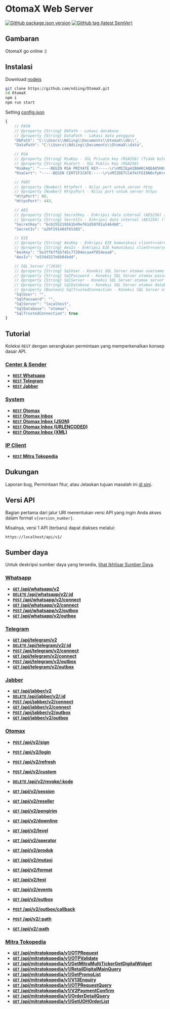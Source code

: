 # OtomaX Web Server

[![GitHub package.json version](https://img.shields.io/github/package-json/v/ndiing/otomax)](https://github.com/ndiing/OtomaX/releases)
[![GitHub tag (latest SemVer)](https://img.shields.io/github/v/tag/ndiing/otomax)](https://github.com/ndiing/OtomaX/releases)

## Gambaran

OtomaX go online :)

## Instalasi

Download [nodejs](https://nodejs.org/en/download/)

```bash
git clone https://github.com/ndiing/OtomaX.git
cd OtomaX
npm i
npm run start
```

Setting [config.json]()

```js
{
    // PATH
    // @property {String} DbPath - Lokasi database
    // @property {String} DataPath - Lokasi data pengguna
    "DbPath": "C:\\Users\\Ndiing\\Documents\\OtomaX\\db\\",
    "DataPath": "C:\\Users\\Ndiing\\Documents\\OtomaX\\data",

    // RSA
    // @property {String} RsaKey - SSL Private key (RSA256) (Tidak boleh dibagikan.)
    // @property {String} RsaCert - SSL Public Key (RSA256)
    "RsaKey": "-----BEGIN RSA PRIVATE KEY-----\r\nMIIEpAIBAAKCAQEA85H0st4fHtcYUmWwsnjQCvb4ZIMDmp7i05JkXaO6xRhJsopi\r\nWyqkc72aGpnLTcwI2ZQyraidrIcRDoZmO6TCLj3q3XiZQOu/8Ww8ZJ6bodnZIbAm\r\noDoBjAEV2iv1yz/ugdKI416ww4OxwHpdjTWjNPEY2ON8MrAJbRTQM8SBOd/LWo5R\r\nJNV6nva+lETRTLauNV2dE7fv4+aarz80AxUJ+miYRbdFHvax2TI4qK6LqANmTpHn\r\ntfuUPKZLjyg7PXyhlR6dtdmb3ny0tAeEvqSX05VUO+gh5b8Tgn3U6xX0RLfsrpk4\r\n+eWYqglRXd5tabCZqG84kT1xziOOcG0EBR5kYwIDAQABAoIBAA3DJndg05NThf1J\r\n36UF7INiFwDe4jo/VgOsVt1vneL7D1b2OL5791TO1sFABVu89pcMp5xmVZpk+1K9\r\nx1MBaTNhrj6bTNV9PJgwjG0HBTYs7/bWVChjfqjhetGcAERetWRCeBeYxxYU/9sn\r\nTtfmuvUH1maS2/alObMfJPB33vFdFo/YxAdOvBI46TR9d3QdKep95dTLFb2RtgIj\r\nw7q9FKb52oZ6mgYBqEqg+yQI2ps7EsmdWGobp33nIaKHIEMebbWEVrHtqg6+J03X\r\nOmsqrTjAdHULJDEc4vdPkBSrXFz1mbszQCTvaXx1r7nQ9J8IRMvQEe3xlhCldacx\r\nslPI+akCgYEA/vtzC8UNqn8Cvv6AosP5vma86DeAYHXSpADoHCZNVQoOvYlUGIaZ\r\nhPn8qbewmNGoTHj0kt1wQcmSkxd8uhHA9dsITh+pyocPUcYSiQSawJ4JvInbP0Ds\r\n1JHp2NPBgWJe7y8FYBHlMhSZnaJBv9nZfbIWAsShyJzJFQTzXN/V7UUCgYEA9IrY\r\nW9ZcNzSOV9cerlI37Cq52T7gNU3mXWxVcWyXFEUBDYaX0aSfYlx1qSRKBRUmoKpl\r\nrV/DjhKpkGTQKN7ykwzWElD1rYCdtQ9hb22jxfcj8pI1LHXf3BDToRiLMzC/QnAX\r\nzHMPGNFc4pIEEibD+KEvimrRciWQhAVpGBNtAYcCgYAaHDeYsfIHToBCfJ9Bi53s\r\nYGrhwKU1u3r5blpWX5m1ppUB1ak15bqcwlicLII58+YvBofM7j4Ljo+i3lnYV+8R\r\nff9ouJdTdOcdsZG+VClgpg5LLzazUHuv/M0cdfqvvBoKlh8PymVU7oUYfkALXEyI\r\nMY9Nc0M53sw8icg973HhnQKBgQDpknjHdz7LR/qxsfpPHJ7nh4POGf1DTK29DA2s\r\nccD4DlTMG4OFLU1DQPbtYIkGw8YKbdcCO1boq7CkB3a/ovtlMzyBcCzI1PFNkGxL\r\nZxinrL/8IGSDm+7/Hl9VHsFOWsBD8Bb7I+cGmGq0yizzPW2vXB2xgweclH6taxGP\r\nenaCnwKBgQCC/jZ4YkZ5QZJvFg7G5LXIzqpFGLOkgPwLeNwi3F+S9Eg1HpxIoo+r\r\nGZEipOFLAS9oD6eC2VgYKwW3/KREUzBjtaLoYAxgBnArvPnMtpm9MoGznkb0rSJH\r\nxkJU+f5z4uDmhXynaKJqMNgTG4kINv4JoAwV7FFy2DIQmIVh3BgWpg==\r\n-----END RSA PRIVATE KEY-----\r\n",
    "RsaCert": "-----BEGIN CERTIFICATE-----\r\nMIIDETCCAfkCFGI8N0cFpKrexVykZRbYn/EObEX2MA0GCSqGSIb3DQEBCwUAMEUx\r\nCzAJBgNVBAYTAkFVMRMwEQYDVQQIDApTb21lLVN0YXRlMSEwHwYDVQQKDBhJbnRl\r\ncm5ldCBXaWRnaXRzIFB0eSBMdGQwHhcNMjEwOTI3MTA0NjAyWhcNNDkwMjExMTA0\r\nNjAyWjBFMQswCQYDVQQGEwJBVTETMBEGA1UECAwKU29tZS1TdGF0ZTEhMB8GA1UE\r\nCgwYSW50ZXJuZXQgV2lkZ2l0cyBQdHkgTHRkMIIBIjANBgkqhkiG9w0BAQEFAAOC\r\nAQ8AMIIBCgKCAQEA85H0st4fHtcYUmWwsnjQCvb4ZIMDmp7i05JkXaO6xRhJsopi\r\nWyqkc72aGpnLTcwI2ZQyraidrIcRDoZmO6TCLj3q3XiZQOu/8Ww8ZJ6bodnZIbAm\r\noDoBjAEV2iv1yz/ugdKI416ww4OxwHpdjTWjNPEY2ON8MrAJbRTQM8SBOd/LWo5R\r\nJNV6nva+lETRTLauNV2dE7fv4+aarz80AxUJ+miYRbdFHvax2TI4qK6LqANmTpHn\r\ntfuUPKZLjyg7PXyhlR6dtdmb3ny0tAeEvqSX05VUO+gh5b8Tgn3U6xX0RLfsrpk4\r\n+eWYqglRXd5tabCZqG84kT1xziOOcG0EBR5kYwIDAQABMA0GCSqGSIb3DQEBCwUA\r\nA4IBAQB2+EFc6dsb7EplEtBTpf5e/aIgoVrhFrmeyehSHxatj7qwWbPa/m5tNvXC\r\nL07IT4P6LpYojkyQTF/Wm+twg0DW3I3KRxLe6leJEq7nE2o0eLHINP29qN0gQfvG\r\ntMuYvB/6cYQMkP/uO1/pJX08/3fmj8bRKNeLHrAXnsaMx7bir2l7bFvShVsqYlE5\r\nGxic6MWTTuFKsqzwYqOZf2ohOJHkU2oWB1F7eedgmgwQoW/Klq7JfxR3MSnFmdYe\r\nmg+k1x5ex1fESChFvKE1YqOJsupDO9dBtD66OscasLXwkTkxTzzp7jXp3oSZm91Z\r\nOPWkY/ZBV6CuBtm49/sI1WUP1gMw\r\n-----END CERTIFICATE-----\r\n",

    // PORT
    // @property {Number} HttpPort - Nilai port untuk server http
    // @property {Number} HttpsPort - Nilai port untuk server https
    "HttpPort": 80,
    "HttpsPort": 443,

    // AES
    // @property {String} SecretKey - Enkripsi data internal (AES256) (Tidak boleh dibagikan.)
    // @property {String} SecretIv - Enkripsi data internal (AES256) (Tidak boleh dibagikan.)
    "SecretKey": "bcb155219561b49ef61d50f01a5464b0",
    "SecretIv": "a29f19148df65303",

    // E2E
    // @property {String} AesKey - Enkripsi E2E komunikasi client<>server (AES256)
    // @property {String} AesIv - Enkripsi E2E komunikasi client<>server (AES256)
    "AesKey": "5e3ffbffb5745c77204ecaa4f054eaa0",
    "AesIv": "e534d327e6b84bdd",

    // SQL Server (^2016)
    // @property {String} SqlUser - Koneksi SQL Server otomax username
    // @property {String} SqlPassword - Koneksi SQL Server otomax password
    // @property {String} SqlServer - Koneksi SQL Server otomax server
    // @property {String} SqlDatabase - Koneksi SQL Server otomax database
    // @property {Boolean} SqlTrustedConnection - Koneksi SQL Server otomax trusted connection
    "SqlUser": "",
    "SqlPassword": "",
    "SqlServer": "localhost",
    "SqlDatabase": "otomax",
    "SqlTrustedConnection": true
}

```

## Tutorial

Koleksi `REST` dengan serangkaian permintaan yang memperkenalkan konsep dasar API.

### [Center & Sender]()

-   **[<code>REST</code> Whatsapp](https://raw.githubusercontent.com/ndiing/OtomaX/main/test/whatsapp.rest)**
-   **[<code>REST</code> Telegram](https://raw.githubusercontent.com/ndiing/OtomaX/main/test/telegram.rest)**
-   **[<code>REST</code> Jabber](https://raw.githubusercontent.com/ndiing/OtomaX/main/test/jabber.rest)**

### [System]()

-   **[<code>REST</code> Otomax](https://raw.githubusercontent.com/ndiing/OtomaX/main/test/otomax.rest)**
-   **[<code>REST</code> Otomax Inbox ](https://raw.githubusercontent.com/ndiing/OtomaX/main/test/otomax-request.rest)**
-   **[<code>REST</code> Otomax Inbox (JSON)](https://raw.githubusercontent.com/ndiing/OtomaX/main/test/otomax-request-json.rest)**
-   **[<code>REST</code> Otomax Inbox (URLENCODED)](https://raw.githubusercontent.com/ndiing/OtomaX/main/test/otomax-request-urlencoded.rest)**
-   **[<code>REST</code> Otomax Inbox (XML)](https://raw.githubusercontent.com/ndiing/OtomaX/main/test/otomax-request-xml.rest)**

### [IP Client]()

-   **[<code>REST</code> Mitra Tokopedia](https://raw.githubusercontent.com/ndiing/OtomaX/main/test/mitratokopedia.rest)**

## Dukungan

Laporan bug, Permintaan fitur, atau Jelaskan tujuan masalah ini [di sini](https://github.com/ndiing/OtomaX/issues/new/choose).

## Versi API

Bagian pertama dari jalur URI menentukan versi API yang ingin Anda akses dalam format `v{version_number}`.

Misalnya, versi 1 API (terbaru) dapat diakses melalui:

```http
https://localhost/api/v1/
```

## Sumber daya

Untuk deskripsi sumber daya yang tersedia, [lihat Ikhtisar Sumber Daya]().

### [Whatsapp]()

-   **[<code>GET</code> /api/whatsapp/v2](./docs/whatsapp/v2/GET-Daftar-koneksi.md)**
-   **[<code>DELETE</code> /api/whatsapp/v2/:id](./docs/whatsapp/v2/DELETE-Hapus-koneksi.md)**
-   **[<code>POST</code> /api/whatsapp/v2/connect](./docs/whatsapp/v2/GET-Buat-koneksi.md)**
-   **[<code>GET</code> /api/whatsapp/v2/connect](./docs/whatsapp/v2/POST-Buat-koneksi.md)**
-   **[<code>POST</code> /api/whatsapp/v2/outbox](./docs/whatsapp/v2/GET-Kirim-pesan.md)**
-   **[<code>GET</code> /api/whatsapp/v2/outbox](./docs/whatsapp/v2/POST-Kirim-pesan.md)**

### [Telegram]()

-   **[<code>GET</code> /api/telegram/v2]()**
-   **[<code>DELETE</code> /api/telegram/v2/:id]()**
-   **[<code>POST</code> /api/telegram/v2/connect]()**
-   **[<code>GET</code> /api/telegram/v2/connect]()**
-   **[<code>POST</code> /api/telegram/v2/outbox]()**
-   **[<code>GET</code> /api/telegram/v2/outbox]()**

### [Jabber]()

-   **[<code>GET</code> /api/jabber/v2]()**
-   **[<code>DELETE</code> /api/jabber/v2/:id]()**
-   **[<code>POST</code> /api/jabber/v2/connect]()**
-   **[<code>GET</code> /api/jabber/v2/connect]()**
-   **[<code>POST</code> /api/jabber/v2/outbox]()**
-   **[<code>GET</code> /api/jabber/v2/outbox]()**

### [Otomax]()

-   **[<code>POST</code> /api/v2/sign]()**
-   **[<code>POST</code> /api/v2/login]()**
-   **[<code>POST</code> /api/v2/refresh]()**
-   **[<code>POST</code> /api/v2/custom]()**
-   **[<code>DELETE</code> /api/v2/revoke/:kode]()**
-   **[<code>GET</code> /api/v2/session]()**

-   **[<code>GET</code> /api/v2/reseller]()**
-   **[<code>GET</code> /api/v2/pengirim]()**
-   **[<code>GET</code> /api/v2/downline]()**
-   **[<code>GET</code> /api/v2/level]()**
-   **[<code>GET</code> /api/v2/operator]()**
-   **[<code>GET</code> /api/v2/produk]()**
-   **[<code>GET</code> /api/v2/mutasi]()**
-   **[<code>GET</code> /api/v2/format]()**

-   **[<code>GET</code> /api/v2/test]()**
-   **[<code>GET</code> /api/v2/events]()**
-   **[<code>GET</code> /api/v2/outbox]()**
-   **[<code>POST</code> /api/v2/outbox/callback]()**

-   **[<code>POST</code> /api/v2/:path]()**
-   **[<code>GET</code> /api/v2/:path]()**

### [Mitra Tokopedia]()

-   **[<code>GET</code> /api/mitratokopedia/v1/OTPRequest]()**
-   **[<code>GET</code> /api/mitratokopedia/v1/OTPValidate]()**
-   **[<code>GET</code> /api/mitratokopedia/v1/GetMitraMultiTickerGetDigitalWidget]()**
-   **[<code>GET</code> /api/mitratokopedia/v1/RetailDigitalMainQuery]()**
-   **[<code>GET</code> /api/mitratokopedia/v1/GetPromoList]()**
-   **[<code>GET</code> /api/mitratokopedia/v1/V13Enquiry]()**
-   **[<code>GET</code> /api/mitratokopedia/v1/OTPRequestQuery]()**
-   **[<code>GET</code> /api/mitratokopedia/v1/V2PaymentConfirm]()**
-   **[<code>GET</code> /api/mitratokopedia/v1/OrderDetailQuery]()**
-   **[<code>GET</code> /api/mitratokopedia/v1/GetUOHOrderList]()**
